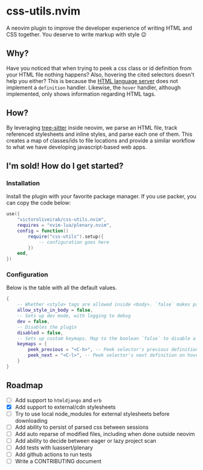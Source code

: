 # css-utils.nvim

A neovim plugin to improve the developer experience of writing HTML and CSS together. You deserve to write markup with style 😉

## Why?

Have you noticed that when trying to peek a css class or id definition from your HTML file nothing happens? Also, hovering the cited selectors doesn't help you either?
This is because the [HTML language server](https://github.com/microsoft/vscode-html-languageservice) does not implement a `definition` handler.
Likewise, the `hover` handler, although implemented, only shows information regarding HTML tags.

## How?

By leveraging [tree-sitter](https://github.com/tree-sitter/tree-sitter) inside neovim, we parse an HTML file, track referenced stylesheets and inline styles, and parse each one of them.
This creates a map of classes/ids to file locations and provide a similar workflow to what we have developing javascript-based web apps.

## I'm sold! How do I get started?

### Installation

Install the plugin with your favorite package manager. If you use packer, you can copy the code below:

```lua
use({
    "victoroliveirab/css-utils.nvim",
    requires = "nvim-lua/plenary.nvim",
    config = function()
        require("css-utils").setup({
            -- configuration goes here
        })
    end,
}) 
```

### Configuration
Below is the table with all the default values.

```lua
{
    -- Whether <style> tags are allowed inside <body>. `false` makes parsing html bail when <body> is found, which should increase performance.
    allow_style_in_body = false,
    -- Sets up dev mode, with logging to debug
    dev = false,
    -- Disables the plugin
    disabled = false,
    -- Sets up custom keymaps. Map to the boolean `false` to disable a keymap
    keymaps = {
        peek_previous = "<C-h>", -- Peek selector's previous definition on hover
        peek_next = "<C-l>", -- Peek selector's next definition on hover
    }
}
```

## Roadmap
- [ ] Add support to `htmldjango` and `erb`
- [x] Add support to external/cdn stylesheets
- [ ] Try to use local node_modules for external stylesheets before downloading
- [ ] Add ability to persist of parsed css between sessions
- [ ] Add auto reparse of modified files, including when done outside neovim
- [ ] Add ability to decide between eager or lazy project scan
- [ ] Add tests with luassert/plenary
- [ ] Add github actions to run tests
- [ ] Write a CONTRIBUTING document
